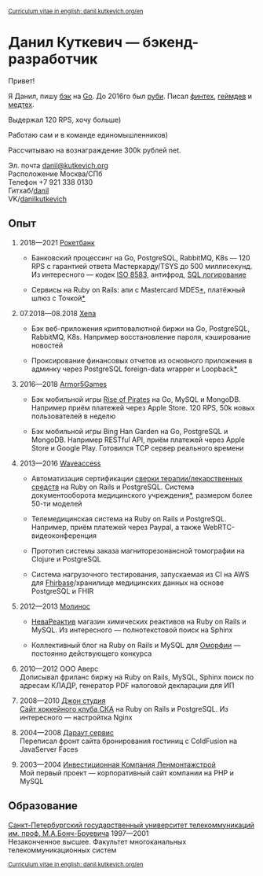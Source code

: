 <sup>[Curriculum vitae in english: danil.kutkevich.org/en][]</sup>

Данил Куткевич — бэкенд-разработчик
===================================

Привет!

Я Данил, пишу [бэк][go8583] на [Go][sqltee]. До 2016го был [руби][rubycda].
Писал [финтех][rocketbank], [геймдев][Armor5Games] и [медтех][medapp].

Выдержал 120 RPS, хочу больше)

Работаю сам и в команде единомышленников)

Рассчитываю на вознаграждение 300k рублей net.

[go8583]: https://github.com/danil/iso8583
[sqltee]: https://github.com/danil/sqltee
[rubycda]: https://github.com/hospital-systems/ruby-cda
[rocketbank]: https://rocketbank.ru
[Armor5Games]: https://armor5games.github.io
[medapp]: http://choice-hs.com

Эл. почта <danil@kutkevich.org>  
Расположение Москва/СПб  
Телефон +7 921 338 0130  
Гитхаб/[danil](https://github.com/danil)  
VK/[danilkutkevich](https://vk.com/danilkutkevich)

Опыт
----

1. <span title="08.2018—01.2021">2018—2021</span>
   [Рокетбанк][rocketbank.ru]

   * Банковский процессинг на Go, PostgreSQL, RabbitMQ, K8s — 120 RPS
     с гарантией ответа Мастеркарду/TSYS до 500 миллисекунд.
     Из интересного — кодек [ISO 8583][go8583], антифрод, [SQL логирование][sqltee]

   * Сервисы на Ruby on Rails: апи с Mastercard MDES[*][MDES],
     платёжный шлюз c Точкой[*][Tochka]

   [rocketbank.ru]: https://rocketbank.ru
   [MDES]: https://developer.mastercard.com/mdes-customer-service/documentation
   [Tochka]: https://tochka.com

2. 07.2018—08.2018
   <span title="Xena Exchange">[Xena][]</span>

   * Бэк веб-приложения криптовалютной биржи на Go, PostgreSQL, RabbitMQ,
     K8s. Например восстановление пароля, кэширование новостей

   * Проксирование финансовых отчетов из основного приложения в админку через
     PostgreSQL foreign-data wrapper и Loopback[*][loopback]

   [Xena]: https://xena.exchange
   [loopback]: https://github.com/strongloop

3. <span title="10.2016—05.2018">2016—2018</span>
   [Armor5Games][]

   * Бэк мобильной игры [Rise of Pirates][] на Go, MySQL и MongoDB.
     Например приём платежей через Apple Store.
     120 RPS, 50k новых пользователей в неделю

   * Бэк мобильной игры Bing Han Garden на Go, PostgreSQL и MongoDB.
     Например RESTful API, приём платежей через Apple Store и Google Play.
     Готовился TCP сервер реального времени

   [Rise of Pirates]: https://armor5games.github.io/ru/games/rise-of-pirates

4. <span title="06.2013—08.2016">2013—2016</span>
   [Waveaccess][waveaccess.ru]

   * Автоматизация сертификации [сверки терапии/лекарственных средств][rubycda]
     на Ruby on Rails и PostgreSQL. Система документооборота медицинского
     учреждения[*][medapp], размером более 50-ти моделей

   * <span title="Holiadvice">Телемедицинская система</span>
     на Ruby on Rails и PostgreSQL. Например, приём платежей через Paypal,
     а также WebRTC-видеоконференция

   * Прототип <span title="Salemed">системы заказа магниторезонансной
     томографии</span> на Clojure и PostgreSQL

   * Система нагрузочного тестирования, запускаемая из CI на AWS для
     [Fhirbase][]/хранилище медицинских данных на основе PostgreSQL и FHIR

   [waveaccess.ru]: https://waveaccess.ru
   [Fhirbase]: https://github.com/fhirbase/fhirbase-plv8/graphs/contributors

5. <span title="04.2012—06.2013">2012—2013</span>
   [Молинос][molinos.ru]

   * [НеваРеактив][nevareaktiv.ru] магазин химических реактивов
     на Ruby on Rails и MySQL. Из интересного — полнотекстовой поиск на Sphinx

   * Коллективный блог на Ruby on Rails и MySQL для [Оморфии][omorfia.ru] —
     постоянно действующего конкурса

   [molinos.ru]: https://molinos.ru
   [nevareaktiv.ru]: https://nevareaktiv.ru
   [omorfia.ru]: https://omorfia.ru

6. <span title="09.2010—04.2012">2010—2012</span>
   OOO Аверс  
   Дописывал фриланс биржу на Ruby on Rails, MySQL,
   Sphinx поиск по адресам КЛАДР, генератор PDF налоговой декларации для ИП

7. <span title="03.2008—09.2010">2008—2010</span>
   [Джон студия][john.ru]  
   [Сайт хоккейного клуба СКА][ska.ru] на Ruby on Rails и PostgreSQL.
   Из интересного — настройтка Nginx

   [john.ru]: https://john.ru
   [ska.ru]: https://ska.ru

8. <span title="11.2004—03.2008">2004—2008</span>
   [Дараут сервис][darout]  
   Переписал фронт
   <span title="hotelguide.com">сайта бронирования гостиниц</span>
   с ColdFusion на JavaServer Faces

   [darout]: http://darout.ru

9. <span title="06.2003—11.2004">2003—2004</span>
   [Инвестиционная Компания Ленмонтажстрой][lmsic]  
   Мой первый проект — корпоративный сайт компании на PHP и MySQL

   [lmsic]: https://lmsic.com

Образование
-----------

[Санкт-Петербургский государственный университет телекоммуникаций им. проф. М.А.Бонч-Бруевича][bonch]
1997—2001  
Незаконченное высшее. Факультет многоканальных телекоммуникационных систем

[bonch]: https://sut.ru

<sub>[Curriculum vitae in english: danil.kutkevich.org/en][]</sub>

[Curriculum vitae in english: danil.kutkevich.org/en]: ./danilkutkevich.en.md#readme
